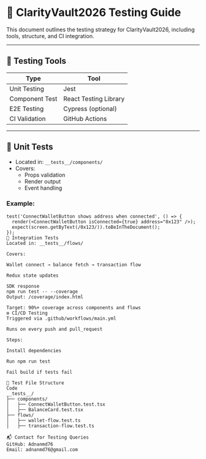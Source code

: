 # 🧪 ClarityVault2026 Testing Guide

This document outlines the testing strategy for ClarityVault2026, including tools, structure, and CI integration.

---

## 🧰 Testing Tools

| Type           | Tool                  |
|----------------|-----------------------|
| Unit Testing   | Jest                  |
| Component Test | React Testing Library |
| E2E Testing    | Cypress (optional)    |
| CI Validation  | GitHub Actions        |

---

## 🧪 Unit Tests

- Located in: `__tests__/components/`  
- Covers:
  - Props validation
  - Render output
  - Event handling

### Example:

```tsx
test('ConnectWalletButton shows address when connected', () => {
  render(<ConnectWalletButton isConnected={true} address="0x123" />);
  expect(screen.getByText(/0x123/)).toBeInTheDocument();
});
🔗 Integration Tests
Located in: __tests__/flows/

Covers:

Wallet connect → balance fetch → transaction flow

Redux state updates

SDK response
npm run test -- --coverage
Output: /coverage/index.html

Target: 90%+ coverage across components and flows
⚙️ CI/CD Testing
Triggered via .github/workflows/main.yml

Runs on every push and pull_request

Steps:

Install dependencies

Run npm run test

Fail build if tests fail

🧪 Test File Structure
Code
__tests__/
├── components/
│   ├── ConnectWalletButton.test.tsx
│   ├── BalanceCard.test.tsx
├── flows/
│   ├── wallet-flow.test.ts
│   ├── transaction-flow.test.ts

📬 Contact for Testing Queries
GitHub: Adnanmd76
Email: adnanmd76@gmail.com
